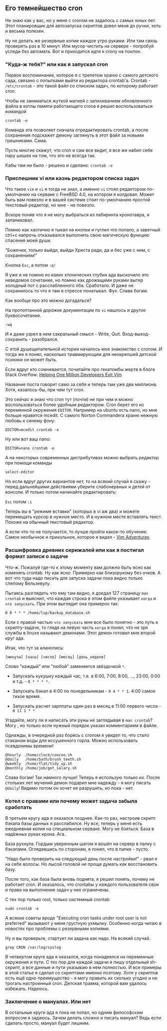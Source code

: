 ## Его темнейшество cron

Не знаю как у вас, но у меня с cronом не задалось с самых юных лет. Этот планировщик для автозапуска скриптов довел меня до ручки, хоть и весьма полезен.

Ну не делать же резервные копии каждое утро руками. Или там связь проверять раз в 10 минут. Или мусор чистить на сервере - попробуй уследи без автомата. Вот и приходится идти к cronу на поклон.

### "Куда-ж тебя?" или как я запускал cron

Первое воспоминание, которое я с трепетом храню с самого детского сада, связано с попытками выйти из редактора crontab'а. Crontab - `/etc/crontab` - это такой файл со списком задач, по которому работает cron.

Чтобы не заниматься жуткой магией с запихиванием обновленного файла в котлы памяти работающего crona я решил воспользоваться командой

```
crontab -e
```

Команда эта позволяет сначала отредактировать crontab, а после сохранения подскажет демону заглянуть в этот файл за новыми грешниками. Сама.

Пусть многие скажут, что cron и сам все видит, я все же набил себе пару шишек на том, что это не всегда так.

Кабы там ни было - решено и сделано: `crontab -e`

### Приспешник vi или казнь редактором списка задач

Что такое `vim` и `vi` я тогда не знал, а именно `vi` стоял редактором по-умолчанию на серваке с FreeBSD 4.0, на котором я колдовал. Может быть вам повезло и в вашей системе стоит по-умолчанию простой текстовый редактор, но мне - не повезло.

Вскоре поняв что я не могу выбраться из лабиринта кронотавра, я запаниковал.

Помню как хаотично я тыкал на кнопки и гуглил что попало, а заветный ctrl+c напрочь отказывался выполнять свою магическую функцию спасения моей души.

"Божечки, только выйди, выйди Христа ради, да и бес уже с ним, с сохранением!"

Кнопка `Esc`, а потом `:q!`

Я уже и не помню из каких хтонических глубин ада выскочило это неведомое сочетание, но помню как дрожащими руками вытер холодный пот с расслабленного лба. Сработало. И даже не сохранилось то что я там в стрессе понатыкал. Фух. Слава богам.

Как вообще про это можно догадаться?

На протоптанной дорожке документации по `vi` нашлось и другое буквосочетание.

`:wq`

И я даже узрел в нем сакральный смысл - Write, Quit. Вход-выход-сохранить - разобрался.

С этой душещипательной истории началось мое знакомство с cronoм. И тогда же я понял, насколько травмирующим для неокрепшей детской психики он может быть.

Если вдруг кто сомневается, почитайте про гекатомбы жертв в блоге Stack Overflow: [Helping One Million Developers Exit Vim](https://stackoverflow.blog/2017/05/23/stack-overflow-helping-one-million-developers-exit-vim/)

Название поста говорит само за себя и теперь там уже два миллиона. Хотя, казалось-бы, при чем тут cron.

Это сейчас я знаю что cron тут (почти) не при чем и можно воспользоваться более удобным редактором. Cron берет его из переменной окружения `EDITOR`. Например на ubuntu есть nano, но мне больше нравится mcedit. С самого Norton Commanderа храню нежную любовь к синему фону:

```
EDITOR=mcedit crontab -e
```

Ну или вот ваш nano:

```
EDITOR=nano crontab -e
```

А на некоторых современных дистрибутивах можно выбрать редактор при помощи команды
```
select-editor
```

Но если вдруг других вариантов нет, то на всякий случай я скажу - перед дальнейшими действиями уберите слабонервных и детей от консоли. И только потом начинайте редактировать:

`Esc` потом `:i`

Теперь вы в "режиме вставки" (которых в vi аж два) и можете перемещать курсор в нужное место. И в нужном месте вставлять текст. Похоже на обычный текстовый редактор.

А если что-то не получается, то лучше пройти какое-то обучение. Самое необычное и прикольное, которое я видел - [Vim Adventures](https://vim-adventures.com/)

### Расшифровка древних скрижалей или как я постигал формат записи о задаче

Что-ж. Пожалуй где-то к этому моменту вам должно быть ясно как изменять crontab. Ну как ясно. Примерно как близорукому без очков. А вот что туда надо писать для запуска задачи пока видно только слепому Вельзевулу.

Пытаясь разглядеть что ему там видно, я доедал 127 страницу `man crontab` и выяснил, что каждая строка в этом файле указывает `когда` и `что запускать`. При этом выглядит она примерно так:

```
0 0 * * * /home/lup/backup_database.sh
```

Если с правой частью `что запускать` мне все было понятно - это путь к скрипту-задаче, то глядя на левую часть `когда` я понял, что не зря службы в linuxе называют демонами. Этот демон готовил мне второй круг ада.

Итак, что тут за клинопись:

```
[минуты] [часы] [число] [месяц] [день_недели]
```

Слово "каждый" или "любой" заменяется звёздочкой `*`.

* Запускать кукушку каждый час, т.е. в 6:00, 7:00, 8:00, …, 23:00, 0:00 и т.д. - `0 * * * *`.

* Запускать бэкап в 4:00 по понедельникам - `0 4 * * 1`. 4:00 самое тихое время.

* Запускать расчет зарплаты один раз в месяц в 11:00 первого числа - `0 11 1 * *`

Угадайте, могу ли я написать эти руны не заглядывая в `man crontab`? Могу , но только если нужный порядок указан комментарием в файле.

Однажды, в очередной раз борясь с cronом я увидел то, что стало стаканом воды для иссушенного горла. Можно использовать псевдонимы времени!

```
@hourly  /home/clock/coocoo.sh
@daily   /home/bath/brush_teeth.sh
@weekly  /home/flat/tidy_up.sh
@monthly /home/job/get_salary.sh
```

Слава богам! Так намного лучше! Теперь я использую только их. После стольких лет мучений демон подарил мне надежду - я могу писать `@daily`! Видимо потом он хочет ее разрушить, но пока - нет.

### Котел с правами или почему может задача забыла сработать

В третьем кругу ада я оказался позднее. Как-то раз, настроив скрипт бэкапа базы данных я расслабился. Ну все, теперь у меня есть ежедневная копия на специальном серваке. Могу не бояться. База в надёжных руках крона. Ага.

База рухнула. Гордым уверенным шагом я вошёл на сервер в папку с бэкапами. Оглядевшись по сторонам, я понял, что в папке - пусто.

"Надо было проверить на следующий день после настройки!" - рвал я на себе волосы. Но лысой головой не проще думать как восстановить базу.

После того, как база была вновь поднята, я решил понять, почему не работает cron. И оказалось, что crontabы у каждого пользователя свои и права на выполнение задач у них ограничены.

С тех пор только root, только системный crontab

```
sudo crontab -e
```

А всякие советы вроде "Executing cron tasks under root user is not preferred" вызывают у меня грустную ухмылку. Особенно когда читаю в новостях про проблемы с резервными копиями.

Ну и вы проверьте, стартует ли задача как надо. На всякий случай.

```
grep CRON /var/log/syslog
```

В четвертом круге ада я оказался, когда понадеялся на переменные окружения и пути. С тех пор для каждой задачи я пишу отдельный sh-скрипт, а все данные и пути указываю в нем полностью. И все примеры в этой статье я сделал со скриптами именно поэтому. Хотя у скриптов есть ещё одно преимущество - я могу править их сколько угодно и не трогать настроенный cron. Детская травма, которой вам удалось избежать. Надеюсь.

### Заключение о мануалах. Или нет

В остальные круги ада я пока не попал, но одним философским вопросом я задаюсь. Зачем делать сложно и писать мануал? Ведь если сделать просто, мануал будет лишним.